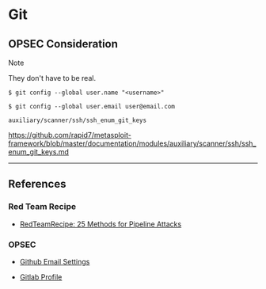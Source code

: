 # Git

## OPSEC Consideration

> [!NOTE]
> They don't have to be real.

```
$ git config --global user.name "<username>"

$ git config --global user.email user@email.com
```

```
auxiliary/scanner/ssh/ssh_enum_git_keys
```

https://github.com/rapid7/metasploit-framework/blob/master/documentation/modules/auxiliary/scanner/ssh/ssh_enum_git_keys.md

---
## References

### Red Team Recipe

- [RedTeamRecipe: 25 Methods for Pipeline Attacks](https://blog.redteamguides.com/25-methods-for-pipeline-attacksrtc0011)

### OPSEC

- [Github Email Settings](https://github.com/settings/emails)

- [Gitlab Profile](https://gitlab.com/-/profile)